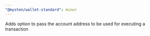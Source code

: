 ```yaml
---
"@mysten/wallet-standard": minor
---
```


Adds option to pass the account address to be used for executing a transaction
